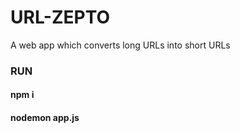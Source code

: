 # URL-ZEPTO
A web app which converts long URLs into short URLs

### RUN
#### npm i
#### nodemon app.js
